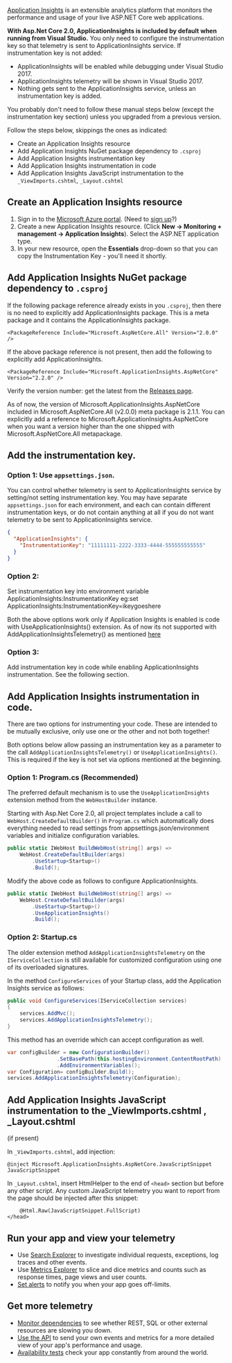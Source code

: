 [Application Insights](https://docs.microsoft.com/azure/application-insights/app-insights-asp-net) is an extensible analytics platform that monitors the performance and usage of your live ASP.NET Core web applications.

**With Asp.Net Core 2.0, ApplicationInsights is included by default when running from Visual Studio.**
You only need to configure the instrumentation key so that telemetry is sent to ApplicationInsights service.
If instrumentation key is not added:
* ApplicationInsights will be enabled while debugging under 
Visual Studio 2017.
* ApplicationInsights telemetry will be shown in Visual Studio 2017. 
* Nothing gets sent to the ApplicationInsights service, unless an instrumentation key is added.

You probably don't need to follow these manual steps below (except the instrumentation key section) unless you upgraded from a previous version.

Follow the steps below, skippings the ones as indicated:

* Create an Application Insights resource
* Add Application Insights NuGet package dependency to `.csproj`
* Add Application Insights instrumentation key
* Add Application Insights instrumentation in code  
* Add Application Insights JavaScript instrumentation to the `_ViewImports.cshtml`,  `_Layout.cshtml`  

## Create an Application Insights resource

1. Sign in to the [Microsoft Azure portal](https://portal.azure.com). (Need to [sign up](https://azure.microsoft.com/pricing/free-trial/)?)
2. Create a new Application Insights resource. (Click **New -> Monitoring + management -> Application Insights**). Select the ASP.NET application type.
3. In your new resource, open the **Essentials** drop-down so that you can copy the Instrumentation Key - you'll need it shortly. 

## Add Application Insights NuGet package dependency to `.csproj`

If the following package reference already exists in you `.csproj`, then there is no need to explicitly add ApplicationInsights package. This is a meta package
and it contains the ApplicationInsights package.
```
<PackageReference Include="Microsoft.AspNetCore.All" Version="2.0.0" />
```
If the above package reference is not present, then add the following to explicitly add ApplicationInsights.

```
<PackageReference Include="Microsoft.ApplicationInsights.AspNetCore" Version="2.2.0" />
```

Verify the version number: get the latest from the [Releases page](https://github.com/Microsoft/ApplicationInsights-aspnetcore/releases). 

As of now, the version of Microsoft.ApplicationInsights.AspNetCore included in Microsoft.AspNetCore.All (v2.0.0) meta package is 2.1.1.
You can explicitly add a reference to Microsoft.ApplicationInsights.AspNetCore when you want a version higher than the one shipped with Microsoft.AspNetCore.All
metapackage.

## Add the instrumentation key. 

### Option 1: Use `appsettings.json`. 

You can control whether telemetry is sent to ApplicationInsights service by setting/not setting instrumentation key. You
may have separate `appsettings.json` for each environment, and each can contain different instrumentation keys, or do not contain anything at all if you do not want
telemetry to be sent to ApplicationInsights service.

```JSON
{
  "ApplicationInsights": {
    "InstrumentationKey": "11111111-2222-3333-4444-555555555555"
  }
}
```
### Option 2:
Set instrumentation key into environment variable  ApplicationInsights:InstrumentationKey
eg:set ApplicationInsights:InstrumentationKey=ikeygoeshere

Both the above options work only if Application Insights is enabled is code with UseApplicationInsights() extension. As of now its not supported with AddApplicationInsightsTelemetry() as mentioned [here](https://github.com/Microsoft/ApplicationInsights-aspnetcore/issues/605)

### Option 3:
Add instrumentation key in code while enabling ApplicationInsights instrumentation. See the following section. 

## Add Application Insights instrumentation in code.

There are two options for instrumenting your code. These are intended to be mutually exclusive, only use one or the other and not both together!

Both options below allow passing an instrumentation key as a parameter to the call `AddApplicationInsightsTelemetry()` or `UseApplicationInsights()`. This is required if the key
is not set via options mentioned at the beginning.

### Option 1: Program.cs (Recommended)

The preferred default mechanism is to use the `UseApplicationInsights` extension method from the `WebHostBuilder` instance.

Starting with Asp.Net Core 2.0, all project templates include a call to `WebHost.CreateDefaultBuilder()` in `Program.cs` which automatically does everything needed to read settings from appsettings.json/environment variables and initialize configuration variables.

```C#            
public static IWebHost BuildWebHost(string[] args) =>
    WebHost.CreateDefaultBuilder(args)
        .UseStartup<Startup>()
        .Build();       
```

Modify the above code as follows to configure ApplicationInsights.

```C#
public static IWebHost BuildWebHost(string[] args) =>
    WebHost.CreateDefaultBuilder(args)
        .UseStartup<Startup>()
        .UseApplicationInsights()
        .Build();
```

### Option 2: Startup.cs

The older extension method `AddApplicationInsightsTelemetry` on the `IServiceCollection` is still available for customized configuration using one of its overloaded signatures.

In the method `ConfigureServices` of your Startup class, add the Application Insights service as follows:

```C#
public void ConfigureServices(IServiceCollection services)
{
    services.AddMvc();
    services.AddApplicationInsightsTelemetry();
}
```

This method has an override which can accept configuration as well. 
```C#
var configBuilder = new ConfigurationBuilder()
                .SetBasePath(this.hostingEnvironment.ContentRootPath)
                .AddEnvironmentVariables();
var Configuration= configBuilder.Build();
services.AddApplicationInsightsTelemetry(Configuration);
```



## Add Application Insights JavaScript instrumentation to the  _ViewImports.cshtml ,  _Layout.cshtml  

(if present)

In `_ViewImports.cshtml`, add injection:

```
@inject Microsoft.ApplicationInsights.AspNetCore.JavaScriptSnippet JavaScriptSnippet
```

In `_Layout.cshtml`, insert HtmlHelper to the end of `<head>` section but before any other script. Any custom JavaScript telemetry you want to report from the page should be injected after this snippet:

```
    @Html.Raw(JavaScriptSnippet.FullScript)
</head>
```

## Run your app and view your telemetry

* Use [Search Explorer](https://azure.microsoft.com/documentation/articles/app-insights-diagnostic-search/) to investigate individual requests, exceptions, log traces and other events.
* Use [Metrics Explorer](https://azure.microsoft.com/documentation/articles/app-insights-metrics-explorer/) to slice and dice metrics and counts such as response times, page views and user counts.
* [Set alerts](https://azure.microsoft.com/documentation/articles/app-insights-alerts/) to notify you when your app goes off-limits.

## Get more telemetry

* [Monitor dependencies](https://azure.microsoft.com/documentation/articles/app-insights-dependencies/) to see whether REST, SQL or other external resources are slowing you down.
* [Use the API](https://azure.microsoft.com/documentation/articles/app-insights-api-custom-events-metrics/) to send your own events and metrics for a more detailed view of your app's performance and usage.
* [Availability tests](https://azure.microsoft.com/documentation/articles/app-insights-monitor-web-app-availability/) check your app constantly from around the world.